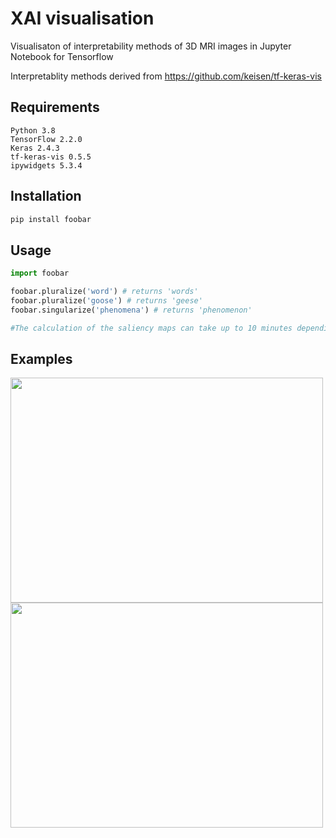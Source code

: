 

# XAI visualisation

Visualisaton of interpretability methods of 3D MRI images in Jupyter Notebook for Tensorflow

Interpretablity methods derived from https://github.com/keisen/tf-keras-vis

## Requirements

```
Python 3.8
TensorFlow 2.2.0
Keras 2.4.3
tf-keras-vis 0.5.5
ipywidgets 5.3.4
```

## Installation


```bash
pip install foobar
```

## Usage

```python
import foobar

foobar.pluralize('word') # returns 'words'
foobar.pluralize('goose') # returns 'geese'
foobar.singularize('phenomena') # returns 'phenomenon'

#The calculation of the saliency maps can take up to 10 minutes depending on your GPU.
```

## Examples

<img src="https://user-images.githubusercontent.com/51263484/112940011-cbe05f80-912c-11eb-97bd-7e776e645b65.png" width="500" height="360"> 
<img src="https://user-images.githubusercontent.com/51263484/112939970-b4a17200-912c-11eb-9c5b-ac51e0dfef12.png" width="500" height="360"> 















